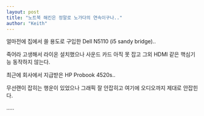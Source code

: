```yaml
---
layout: post
title: "노트북 해킨은 정말로 노가다의 연속이구나.."
author: "Keith"
---
```


얼마전에 집에서 쓸 용도로 구입한 Dell N5110 (i5 sandy bridge)..

죽어라 고생해서 라이온 설치했으나 사운드 카드 아직 못 잡고 그외 HDMI 같은 핵심기능 동작하지 않는다.

최근에 회사에서 지급받은 HP Probook 4520s..

무선랜이 잡히는 행운이 있었으나 그래픽 잘 안잡히고 여기에 오디오까지 제대로 안잡힌다.

.....

 

